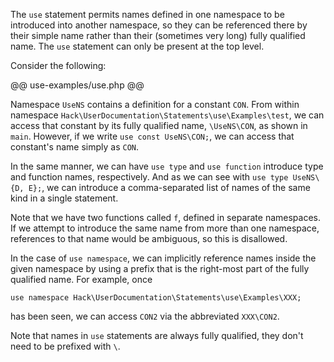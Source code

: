 The `use` statement permits names defined in one namespace to be introduced into another namespace, so they can be referenced
there by their simple name rather than their (sometimes very long) fully qualified name. The `use` statement can only be
present at the top level.

Consider the following:

@@ use-examples/use.php @@

Namespace `UseNS` contains  a definition for a constant `CON`. From within namespace `Hack\UserDocumentation\Statements\use\Examples\test`, we
can access that constant by its fully qualified name, `\UseNS\CON`, as shown in `main`. However, if we write `use const UseNS\CON;`, we can
access that constant's name simply as `CON`.

In the same manner, we can have `use type` and `use function` introduce type and function names, respectively. And as we can see
with `use type UseNS\{D, E};`, we can introduce a comma-separated list of names of the same kind in a single statement.

Note that we have two functions called `f`, defined in separate namespaces. If we attempt to introduce the same name from more than
one namespace, references to that name would be ambiguous, so this is disallowed.

In the case of `use namespace`, we can implicitly reference names inside the given namespace by using a prefix that is the right-most
part of the fully qualified name. For example, once

```Hack
use namespace Hack\UserDocumentation\Statements\use\Examples\XXX;
```

has been seen, we can access `CON2` via the abbreviated `XXX\CON2`.

Note that names in `use` statements are always fully qualified, they don't need
to be prefixed with `\`.
